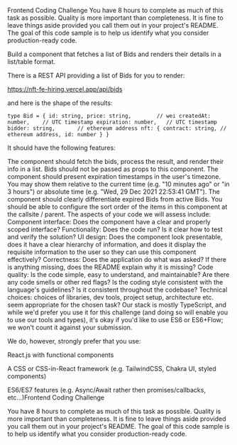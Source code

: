 Frontend Coding Challenge
You have 8 hours to complete as much of this task as possible. Quality is more important than completeness. It is fine to leave things aside provided you call them out in your project's README. The goal of this code sample is to help us identify what you consider production-ready code.

Build a component that fetches a list of Bids and renders their details in a list/table format.

There is a REST API providing a list of Bids for you to render:

https://nft-fe-hiring.vercel.app/api/bids

and here is the shape of the results:

`type Bid = {
    id: string,
    price: string,        // wei
    createdAt: number,    // UTC timestamp
    expiration: number,   // UTC timestamp
    bidder: string,       // ethereum address
    nft: {
        contract: string, // ethereum address,
        id: number
    }
}`

It should have the following features:

The component should fetch the bids, process the result, and render their info in a list. Bids should not be passed as props to this component.
The component should present expiration timestamps in the user's timezone. You may show them relative to the current time (e.g. "10 minutes ago" or "in 3 hours") or absolute time (e.g. "Wed, 29 Dec 2021 22:53:41 GMT").
The component should clearly differentiate expired Bids from active Bids.
You should be able to configure the sort order of the items in this component at the callsite / parent.
The aspects of your code we will assess include:
Component interface: Does the component have a clear and properly scoped interface?
Functionality: Does the code run? Is it clear how to test and verify the solution?
UI design: Does the component look presentable, does it have a clear hierarchy of information, and does it display the requisite information to the user so they can use this component effectively?
Correctness: Does the application do what was asked? If there is anything missing, does the README explain why it is missing?
Code quality: Is the code simple, easy to understand, and maintainable? Are there any code smells or other red flags? Is the coding style consistent with the language's guidelines? Is it consistent throughout the codebase?
Technical choices: choices of libraries, dev tools, project setup, architecture etc. seem appropriate for the chosen task?
Our stack is mostly TypeScript, and while we'd prefer you use it for this challenge (and doing so will enable you to use our tools and types), it's okay if you'd like to use ES6 or ES6+Flow; we won't count it against your submission.

We do, however, strongly prefer that you use:

React.js with functional components

A CSS or CSS-in-React framework (e.g. TailwindCSS, Chakra UI, styled components)

ES6/ES7 features (e.g. Async/Await rather then promises/callbacks, etc...)Frontend Coding Challenge

You have 8 hours to complete as much of this task as possible. Quality is more important than completeness. It is fine to leave things aside provided you call them out in your project's README. The goal of this code sample is to help us identify what you consider production-ready code.
